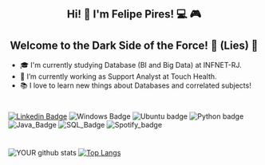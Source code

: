 # <h2 align="center"> Hi! 👋 I'm Felipe Pires! :computer: :video_game:</h2>  <h2 align="center"> Welcome to the Dark Side of the Force! :eyes: (Lies) :angel:  </h2>

- 🎓 I'm currently studying Database (BI and Big Data) at INFNET-RJ.
- 🚀 I’m currently working as Support Analyst at Touch Health.
- 📚 I love to learn new things about Databases and correlated subjects!   
#
[![Linkedin Badge](https://img.shields.io/badge/LinkedIn-0077B5?style=for-the-badge&logo=linkedin&logoColor=white&link=https://www.linkedin.com/in/felipe-pires-85238828/)](https://www.linkedin.com/in/felipe-pires-85238828/) ![Windows Badge](https://img.shields.io/badge/Windows-0078D6?style=for-the-badge&logo=windows&logoColor=white) ![Ubuntu badge](https://img.shields.io/badge/Ubuntu-E95420?style=for-the-badge&logo=ubuntu&logoColor=white) ![Python badge](https://img.shields.io/badge/Python-14354C?style=for-the-badge&logo=python&logoColor=white) ![Java_Badge](https://img.shields.io/badge/Java-ED8B00?style=for-the-badge&logo=java&logoColor=white) ![SQL_Badge](https://img.shields.io/badge/Microsoft_SQL_Server-CC2927?style=for-the-badge&logo=microsoft-sql-server&logoColor=white) ![Spotify_badge](https://img.shields.io/badge/Spotify-1ED760?&style=for-the-badge&logo=spotify&logoColor=white) 
#

![YOUR github stats](https://github-readme-stats.vercel.app/api?username=FelipeOPires&layoutcompact&theme=tokyonight)
[![Top Langs](https://github-readme-stats.vercel.app/api/top-langs/?username=FelipeOPires&theme=tokyonight)](https://github.com/FelipeOPires/github-readme-stats) 

#



